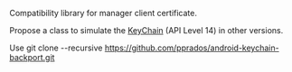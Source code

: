Compatibility library for manager client certificate.

Propose a class to simulate the [KeyChain](http://developer.android.com/reference/android/security/KeyChain.html) (API Level 14) in other versions.

Use git clone --recursive https://github.com/pprados/android-keychain-backport.git
